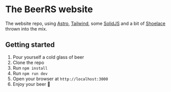 # The BeerRS website

The website repo, using [Astro](https://astro.build/), [Tailwind](https://tailwindcss.com), some
[SolidJS](https://www.solidjs.com) and a bit of [Shoelace](https://shoelace.style) thrown into the mix.

## Getting started

1. Pour yourself a cold glass of beer
2. Clone the repo
3. Run `npm install`
4. Run `npm run dev`
5. Open your browser at `http://localhost:3000`
6. Enjoy your beer :beers:
